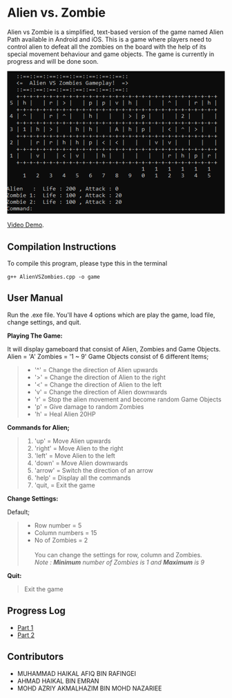 # Alien vs. Zombie

Alien vs Zombie is a simplified, text-based version of the game named Alien Path available in Android and iOS. This is a game where players need to control alien to defeat all the zombies on the board with the help of its special movement behaviour and game objects. The game is currently in progress and will be done soon.

![Alien vs Zombie Gameplay](gameplay.png)

[Video Demo](https://youtu.be/gNlyIeWqJGU).

## Compilation Instructions

To compile this program, please type this in the terminal

```
g++ AlienVSZombies.cpp -o game
```

## User Manual

Run the .exe file. You'll have 4 options which are play the game, load file, change settings, and quit.

__Playing The Game:__

It will display gameboard that consist of Alien, Zombies and Game Objects.
Alien = 'A'
Zombies = '1 ~ 9'
Game Objects consist of 6 different Items;
>- '^' = Change the direction of Alien upwards
>- '>' = Change the direction of Alien to the right
>- '<' = Change the direction of Alien to the left
>- 'v' = Change the direction of Alien downwards
>- 'r' = Stop the alien movement and become random Game Objects
>- 'p' = Give damage to random Zombies
>- 'h' = Heal Alien 20HP

__Commands for Alien;__

>1. 'up'    = Move Alien upwards
>2. 'right' = Move Alien to the right
>3. 'left'  = Move Alien to the left
>4. 'down'  = Move Alien downwards
>5. 'arrow' = Switch the direction of an arrow 
>6. 'help'  = Display all the commands
>7. 'quit,  = Exit the game 

__Change Settings:__

Default;
>- Row number     = 5
>- Column numbers = 15
>- No of Zombies  = 2 <br><br>
> You can change the settings for row, column and Zombies. <br>
> _Note : __Minimum__ number of Zombies is 1 and __Maximum__ is 9_

__Quit:__
> Exit the game
## Progress Log

- [Part 1](PART1.md)
- [Part 2](PART2.md)

## Contributors

- MUHAMMAD HAIKAL AFIQ BIN RAFINGEI
- AHMAD HAIKAL BIN EMRAN
- MOHD AZRIY AKMALHAZIM BIN MOHD NAZARIEE


